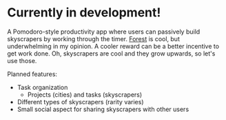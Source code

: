 # Currently in development!

A Pomodoro-style productivity app where users can passively build skyscrapers by working through the timer. [Forest](https://www.forestapp.cc/) is cool, but underwhelming in my opinion. A cooler reward can be a better incentive to get work done. Oh, skyscrapers are cool and they grow upwards, so let's use those.

Planned features:
- Task organization
    - Projects (cities) and tasks (skyscrapers)
- Different types of skyscrapers (rarity varies)
- Small social aspect for sharing skyscrapers with other users